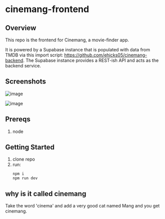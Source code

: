 # cinemang-frontend

## Overview
This repo is the frontend for Cinemang, a movie-finder app. 

It is powered by a Supabase instance that is populated with data from TMDB via this import script: https://github.com/ehicks05/cinemang-backend. The Supabase instance provides a REST-ish API and acts as the backend service.


## Screenshots
![image](https://github.com/ehicks05/cinemang-frontend/assets/666393/14ce6d0c-3af5-42f0-a10d-267f46efb46c)

![image](https://github.com/ehicks05/cinemang-frontend/assets/666393/b9c6a154-6f5e-4445-ac4e-3bc547a0264c)


## Prereqs
1. node

## Getting Started
1. clone repo
2. run:
   ```
   npm i
   npm run dev
   ```

## why is it called cinemang
Take the word 'cinema' and add a very good cat named Mang and you get cinemang.
